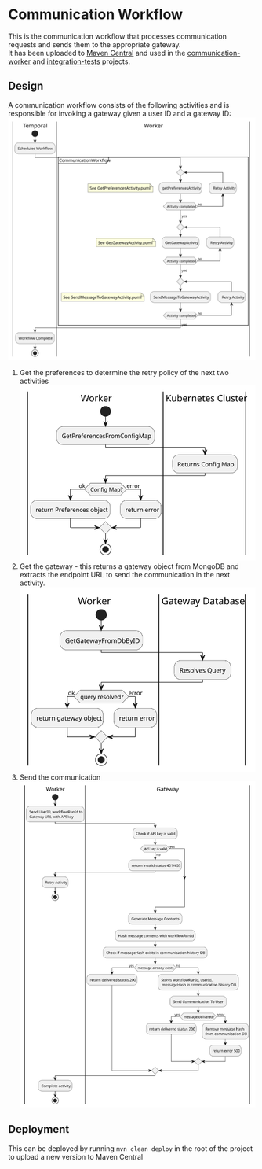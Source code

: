 # Communication Workflow 
This is the communication workflow that processes communication requests and sends them to the appropriate gateway.  
It has been uploaded to [Maven Central](https://central.sonatype.com/artifact/io.github.cameronward301.communication_scheduler.workflows/communication_workflow) and used in the [communication-worker](../../communication-worker) and [integration-tests](../../integration-tests) projects.

## Design
A communication workflow consists of the following activities and is responsible for invoking a gateway given a user ID and a gateway ID:
![Workflow Diagram](../../Designs/Images/Activity%20Diagrams/SendCommunicationWorkflow.svg)

1. Get the preferences to determine the retry policy of the next two activities
   ![GetPreferencesActivity](../../Designs/Images/Activity%20Diagrams/GetPreferencesActivity.svg)
2. Get the gateway - this returns a gateway object from MongoDB and extracts the endpoint URL to send the communication in the next activity.
   ![GetGatewayActivity](../../Designs/Images/Activity%20Diagrams/GetGatewayActivity.svg)
3. Send the communication  
   ![SendMessageToGatewayActivity](../../Designs/Images/Activity%20Diagrams/SendMessageToGatewayActivity.svg)

## Deployment
This can be deployed by running `mvn clean deploy` in the root of the project to upload a new version to Maven Central
